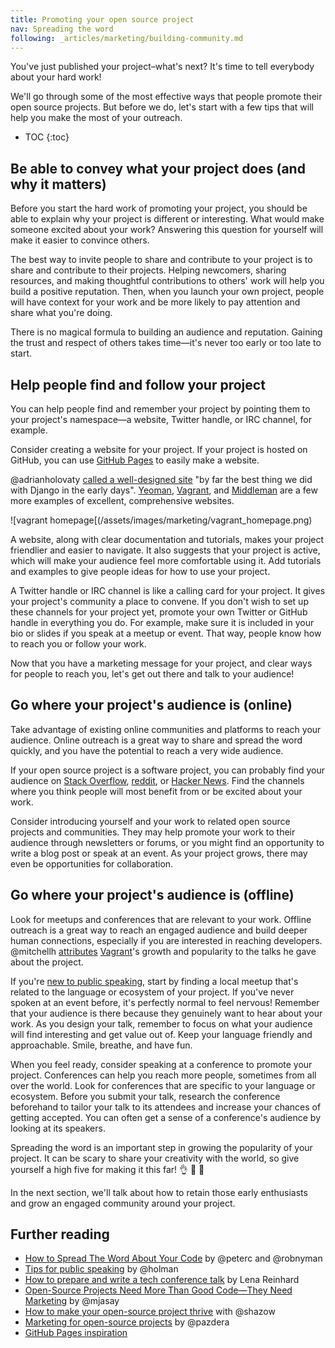 ```yaml
---
title: Promoting your open source project
nav: Spreading the word
following: _articles/marketing/building-community.md
---
```


You've just published your project–what's next? It's time to tell everybody about your hard work!

We'll go through some of the most effective ways that people promote their open source projects. But before we do, let's start with a few tips that will help you make the most of your outreach.

* TOC
{:toc}

## Be able to convey what your project does (and why it matters)

Before you start the hard work of promoting your project, you should be able to explain why your project is different or interesting. What would make someone excited about your work? Answering this question for yourself will make it easier to convince others.

The best way to invite people to share and contribute to your project is to share and contribute to their projects. Helping newcomers, sharing resources, and making thoughtful contributions to others' work will help you build a positive reputation. Then, when you launch your own project, people will have context for your work and be more likely to pay attention and share what you're doing.

There is no magical formula to building an audience and reputation. Gaining the trust and respect of others takes time—it's never too early or too late to start.

## Help people find and follow your project

You can help people find and remember your project by pointing them to your project's namespace—a website, Twitter handle, or IRC channel, for example.

Consider creating a website for your project. If your project is hosted on GitHub, you can use [GitHub Pages](https://pages.github.com/) to easily make a website.

@adrianholovaty [called a well-designed site](https://news.ycombinator.com/item?id=7531689) "by far the best thing we did with Django in the early days". [Yeoman](http://yeoman.io/), [Vagrant](https://www.vagrantup.com/), and [Middleman](https://middlemanapp.com/) are a few more examples of excellent, comprehensive websites.

![vagrant homepage[(/assets/images/marketing/vagrant_homepage.png)

A website, along with clear documentation and tutorials, makes your project friendlier and easier to navigate. It also suggests that your project is active, which will make your audience feel more comfortable using it. Add tutorials and examples to give people ideas for how to use your project.

A Twitter handle or IRC channel is like a calling card for your project. It gives your project's community a place to convene. If you don't wish to set up these channels for your project yet, promote your own Twitter or GitHub handle in everything you do. For example, make sure it is included in your bio or slides if you speak at a meetup or event. That way, people know how to reach you or follow your work.

Now that you have a marketing message for your project, and clear ways for people to reach you, let's get out there and talk to your audience!

## Go where your project's audience is (online)

Take advantage of existing online communities and platforms to reach your audience. Online outreach is a great way to share and spread the word quickly, and you have the potential to reach a very wide audience.

If your open source project is a software project, you can probably find your audience on [Stack Overflow](http://stackoverflow.com/), [reddit](http://www.reddit.com), or [Hacker News](https://news.ycombinator.com/). Find the channels where you think people will most benefit from or be excited about your work.

Consider introducing yourself and your work to related open source projects and communities. They may help promote your work to their audience through newsletters or forums, or you might find an opportunity to write a blog post or speak at an event. As your project grows, there may even be opportunities for collaboration.

## Go where your project's audience is (offline)

Look for meetups and conferences that are relevant to your work. Offline outreach is a great way to reach an engaged audience and build deeper human connections, especially if you are interested in reaching developers. @mitchellh [attributes](https://github.com/swinton/codeconf/blob/master/the-hashicorp-formula-to-open-source.md) [Vagrant](https://github.com/mitchellh/vagrant)'s growth and popularity to the talks he gave about the project.

If you're [new to public speaking](http://speaking.io/), start by finding a local meetup that's related to the language or ecosystem of your project. If you've never spoken at an event before, it's perfectly normal to feel nervous! Remember that your audience is there because they genuinely want to hear about your work. As you design your talk, remember to focus on what your audience will find interesting and get value out of. Keep your language friendly and approachable. Smile, breathe, and have fun.

When you feel ready, consider speaking at a conference to promote your project. Conferences can help you reach more people, sometimes from all over the world. Look for conferences that are specific to your language or ecosystem. Before you submit your talk, research the conference beforehand to tailor your talk to its attendees and increase your chances of getting accepted. You can often get a sense of a conference's audience by looking at its speakers.

Spreading the word is an important step in growing the popularity of your project. It can be scary to share your creativity with the world, so give yourself a high five for making it this far! 👌 💯 🙌

In the next section, we'll talk about how to retain those early enthusiasts and grow an engaged community around your project.

## Further reading

* [How to Spread The Word About Your Code](https://hacks.mozilla.org/2013/05/how-to-spread-the-word-about-your-code/) by @peterc and @robnyman
* [Tips for public speaking](http://speaking.io/) by @holman
* [How to prepare and write a tech conference talk](http://wunder.schoenaberselten.com/2016/02/16/how-to-prepare-and-write-a-tech-conference-talk) by Lena Reinhard
* [Open-Source Projects Need More Than Good Code—They Need Marketing](http://readwrite.com/2014/10/10/open-source-marketing-apache-storm-nathan-merz/) by @mjasay
* [How to make your open-source project thrive](https://text.sourcegraph.com/how-to-make-your-open-source-project-thrive-with-andrey-petrov-6463b935c540) with @shazow
* [Marketing for open-source projects](http://radek.io/2015/09/14/marketing-for-open-source-projects-1/) by @pazdera
* [GitHub Pages inspiration](https://github.com/showcases/github-pages-examples)
